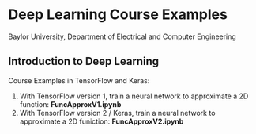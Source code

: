 # Deep Learning Course Examples
Baylor University, Department of Electrical and Computer Engineering

## Introduction to Deep Learning

Course Examples in TensorFlow and Keras:

1. With TensorFlow version 1, train a neural network to approximate a 2D function: **FuncApproxV1.ipynb**
2. With TensorFlow version 2 / Keras, train a neural network to approximate a 2D funiction: **FuncApproxV2.ipynb**

